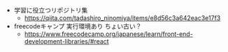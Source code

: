 * 学習に役立つリポジトリ集
  * https://qiita.com/tadashiro_ninomiya/items/e8d56c3a642eac3e17f3
* freecodeキャンプ 実行環境あり ちょい古い？
  * https://www.freecodecamp.org/japanese/learn/front-end-development-libraries/#react